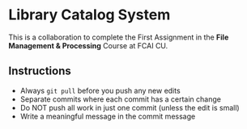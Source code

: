 # Library Catalog System
This is a collaboration to complete the First Assignment in the **File Management & Processing** Course at FCAI CU.

## Instructions
- Always `git pull` before you push any new edits  
- Separate commits where each commit has a certain change  
- Do NOT push all work in just one commit (unless the edit is small)  
- Write a meaningful message in the commit message  
